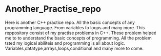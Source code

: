 # Another_Practise_repo
Here is another C++ practice repo.
All the basic concepts of any programming language. From variables to loops and many more.
This reppository consist of my practise problems in C++. These problem helped me to to understand the basic concepts of programming. All the problem tsted my logical abiliteis and programming is all about logic.
Variables,datatype,arrays,loops,conditional and many more to come.
